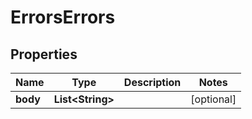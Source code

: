 

# ErrorsErrors

## Properties

Name | Type | Description | Notes
------------ | ------------- | ------------- | -------------
**body** | **List&lt;String&gt;** |  |  [optional]



